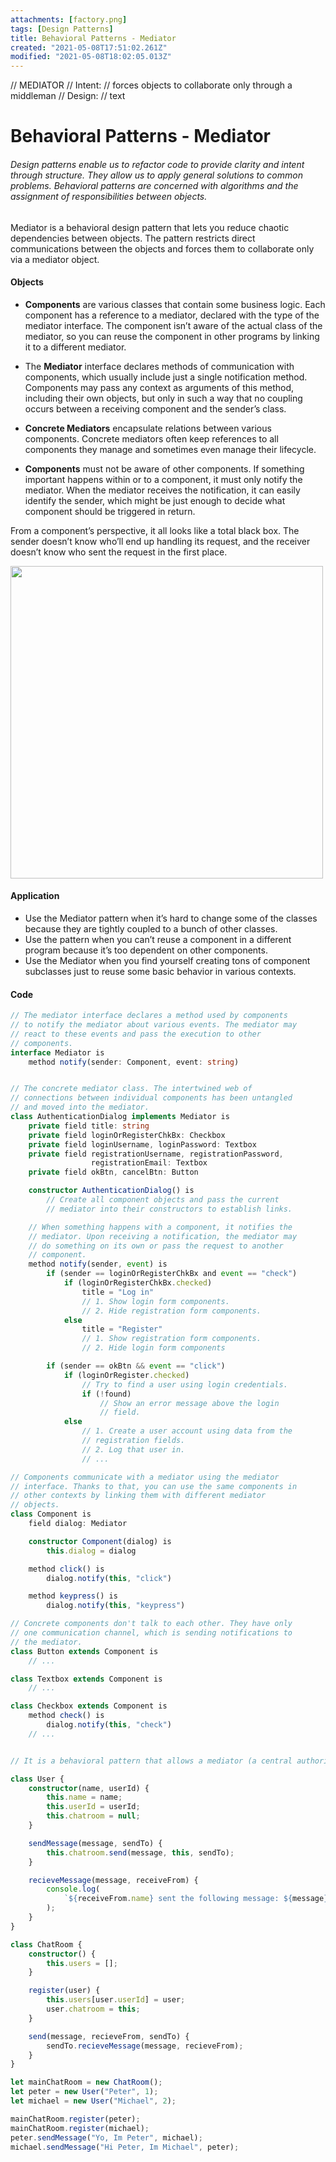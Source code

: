 ```yaml
---
attachments: [factory.png]
tags: [Design Patterns]
title: Behavioral Patterns - Mediator
created: "2021-05-08T17:51:02.261Z"
modified: "2021-05-08T18:02:05.013Z"
---
```


// MEDIATOR
// Intent:
// forces objects to collaborate only through a middleman
// Design:
// text

# Behavioral Patterns - Mediator

###### Design patterns enable us to refactor code to provide clarity and intent through structure. They allow us to apply general solutions to common problems. Behavioral patterns are concerned with algorithms and the assignment of responsibilities between objects.

Mediator is a behavioral design pattern that lets you reduce chaotic dependencies between objects. The pattern restricts direct communications between the objects and forces them to collaborate only via a mediator object.

#### Objects

- **Components** are various classes that contain some business logic. Each component has a reference to a mediator, declared with the type of the mediator interface. The component isn’t aware of the actual class of the mediator, so you can reuse the component in other programs by linking it to a different mediator.

- The **Mediator** interface declares methods of communication with components, which usually include just a single notification method. Components may pass any context as arguments of this method, including their own objects, but only in such a way that no coupling occurs between a receiving component and the sender’s class.

- **Concrete Mediators** encapsulate relations between various components. Concrete mediators often keep references to all components they manage and sometimes even manage their lifecycle.

- **Components** must not be aware of other components. If something important happens within or to a component, it must only notify the mediator. When the mediator receives the notification, it can easily identify the sender, which might be just enough to decide what component should be triggered in return.

From a component’s perspective, it all looks like a total black box. The sender doesn’t know who’ll end up handling its request, and the receiver doesn’t know who sent the request in the first place.

<img src="https://refactoring.guru/images/patterns/diagrams/mediator/structure-indexed.png" width="500" />

#### Application

- Use the Mediator pattern when it’s hard to change some of the classes because they are tightly coupled to a bunch of other classes.
- Use the pattern when you can’t reuse a component in a different program because it’s too dependent on other components.
- Use the Mediator when you find yourself creating tons of component subclasses just to reuse some basic behavior in various contexts.

#### Code

```typescript
// The mediator interface declares a method used by components
// to notify the mediator about various events. The mediator may
// react to these events and pass the execution to other
// components.
interface Mediator is
    method notify(sender: Component, event: string)


// The concrete mediator class. The intertwined web of
// connections between individual components has been untangled
// and moved into the mediator.
class AuthenticationDialog implements Mediator is
    private field title: string
    private field loginOrRegisterChkBx: Checkbox
    private field loginUsername, loginPassword: Textbox
    private field registrationUsername, registrationPassword,
                  registrationEmail: Textbox
    private field okBtn, cancelBtn: Button

    constructor AuthenticationDialog() is
        // Create all component objects and pass the current
        // mediator into their constructors to establish links.

    // When something happens with a component, it notifies the
    // mediator. Upon receiving a notification, the mediator may
    // do something on its own or pass the request to another
    // component.
    method notify(sender, event) is
        if (sender == loginOrRegisterChkBx and event == "check")
            if (loginOrRegisterChkBx.checked)
                title = "Log in"
                // 1. Show login form components.
                // 2. Hide registration form components.
            else
                title = "Register"
                // 1. Show registration form components.
                // 2. Hide login form components

        if (sender == okBtn && event == "click")
            if (loginOrRegister.checked)
                // Try to find a user using login credentials.
                if (!found)
                    // Show an error message above the login
                    // field.
            else
                // 1. Create a user account using data from the
                // registration fields.
                // 2. Log that user in.
                // ...

// Components communicate with a mediator using the mediator
// interface. Thanks to that, you can use the same components in
// other contexts by linking them with different mediator
// objects.
class Component is
    field dialog: Mediator

    constructor Component(dialog) is
        this.dialog = dialog

    method click() is
        dialog.notify(this, "click")

    method keypress() is
        dialog.notify(this, "keypress")

// Concrete components don't talk to each other. They have only
// one communication channel, which is sending notifications to
// the mediator.
class Button extends Component is
    // ...

class Textbox extends Component is
    // ...

class Checkbox extends Component is
    method check() is
        dialog.notify(this, "check")
    // ...


// It is a behavioral pattern that allows a mediator (a central authority) to act as the coordinator between different objects, instead of the objects referring to each other directly.

class User {
	constructor(name, userId) {
		this.name = name;
		this.userId = userId;
		this.chatroom = null;
	}

	sendMessage(message, sendTo) {
		this.chatroom.send(message, this, sendTo);
	}

	recieveMessage(message, receiveFrom) {
		console.log(
			`${receiveFrom.name} sent the following message: ${message}`
		);
	}
}

class ChatRoom {
	constructor() {
		this.users = [];
	}

	register(user) {
		this.users[user.userId] = user;
		user.chatroom = this;
	}

	send(message, recieveFrom, sendTo) {
		sendTo.recieveMessage(message, recieveFrom);
	}
}

let mainChatRoom = new ChatRoom();
let peter = new User("Peter", 1);
let michael = new User("Michael", 2);

mainChatRoom.register(peter);
mainChatRoom.register(michael);
peter.sendMessage("Yo, Im Peter", michael);
michael.sendMessage("Hi Peter, Im Michael", peter);

```
